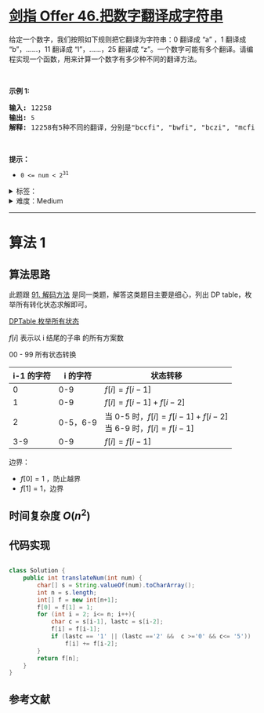 # [剑指 Offer 46.把数字翻译成字符串](https://leetcode.cn/problems/ba-shu-zi-fan-yi-cheng-zi-fu-chuan-lcof/)

<p>给定一个数字，我们按照如下规则把它翻译为字符串：0 翻译成 &ldquo;a&rdquo; ，1 翻译成 &ldquo;b&rdquo;，&hellip;&hellip;，11 翻译成 &ldquo;l&rdquo;，&hellip;&hellip;，25 翻译成 &ldquo;z&rdquo;。一个数字可能有多个翻译。请编程实现一个函数，用来计算一个数字有多少种不同的翻译方法。</p>

<p>&nbsp;</p>

<p><strong>示例 1:</strong></p>

<pre><strong>输入:</strong> 12258
<strong>输出:</strong> <code>5
</code><strong>解释:</strong> 12258有5种不同的翻译，分别是&quot;bccfi&quot;, &quot;bwfi&quot;, &quot;bczi&quot;, &quot;mcfi&quot;和&quot;mzi&quot;</pre>

<p>&nbsp;</p>

<p><strong>提示：</strong></p>

<ul>
	<li><code>0 &lt;= num &lt; 2<sup>31</sup></code></li>
</ul>

<details>
<summary>标签：</summary>
['字符串', '动态规划']
</details>

<details>
<summary>难度：Medium</summary>
喜欢：482
</details>

---

# 算法 1

## 算法思路

此题跟 [91. 解码方法](https://leetcode.cn/problems/decode-ways/) 是同一类题，解答这类题目主要是细心，列出 DP table，枚举所有转化状态求解即可。

[DPTable 枚举所有状态](https://leetcode.cn/problems/decode-ways/solution/by-muyids-xudn/)

$f[i]$ 表示以 i 结尾的子串 的所有方案数

00 - 99 所有状态转换

| i-1 的字符 | i 的字符 | 状态转移                                                          |
| ---------- | -------- | ----------------------------------------------------------------- |
| 0          | 0-9      | $f[i] = f[i-1]$                                                   |
| 1          | 0-9      | $f[i] = f[i-1] + f[i-2]$                                          |
| 2          | 0-5，6-9 | 当 0-5 时，$f[i] = f[i-1] + f[i-2]$<br>当 6-9 时，$f[i] = f[i-1]$ |
| 3-9        | 0-9      | $f[i] = f[i-1]$                                                   |

边界：

- $f[0] = 1$ ，防止越界
- $f[1] = 1$，边界

## 时间复杂度 $O(n^2)$

## 代码实现

```cpp []

```

```java []
class Solution {
    public int translateNum(int num) {
        char[] s = String.valueOf(num).toCharArray();
        int n = s.length;
        int[] f = new int[n+1];
        f[0] = f[1] = 1;
        for (int i = 2; i<= n; i++){
            char c = s[i-1], lastc = s[i-2];
            f[i] = f[i-1];
            if (lastc == '1' || (lastc =='2' &&  c >='0' && c<= '5'))
                f[i] += f[i-2];
        }
        return f[n];
    }
}
```

## 参考文献
